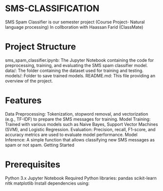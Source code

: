 # SMS-CLASSIFICATION
SMS Spam Classifier is our semester project (Course Project- Natural language processing)
In collboration with Haassan Farid (ClassMate)
# Project Structure
sms_spam_classifier.ipynb: The Jupyter Notebook containing the code for preprocessing, training, and evaluating the SMS spam classifier model.
data/: The folder containing the dataset used for training and testing.
models/: Folder to save trained models.
README.md: This file providing an overview of the project.
# Features
Data Preprocessing: Tokenization, stopword removal, and vectorization (e.g., TF-IDF) to prepare the SMS messages for training.
Model Training: Trained with various models such as Naive Bayes, Support Vector Machines (SVM), and Logistic Regression.
Evaluation: Precision, recall, F1-score, and accuracy metrics are used to evaluate model performance.
Model Inference: A simple function that allows classifying new SMS messages as spam or not spam.
Getting Started
# Prerequisites
Python 3.x
Jupyter Notebook
Required Python libraries:
pandas
scikit-learn
nltk
matplotlib
Install dependencies using:
